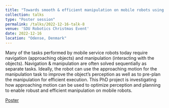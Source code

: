 ```yaml
---
title: "Towards smooth & efficient manipulation on mobile robots using temporal integration"
collection: talks
type: "Poster session"
permalink: /talks/2022-12-16-talk-8
venue: 'SDU Robotics Christmas Event'
date: 2022-12-16
location: "Odense, Denmark"
---
```


Many of the tasks performed by mobile service robots today require navigation (approaching objects) and manipulation (interacting with the objects). Navigation & manipulation are often solved sequentially as separate tasks. Ideally, the robot can use the approaching motion for the manipulation task to improve the object’s perception as well as to pre-plan the manipulation for efficient execution. This PhD project is investigating how approaching motion can be used to optimize perception and planning to enable robust and efficient manipulation on mobile robots.


[Poster](/files/sdu-christmas2022-poster.pdf)